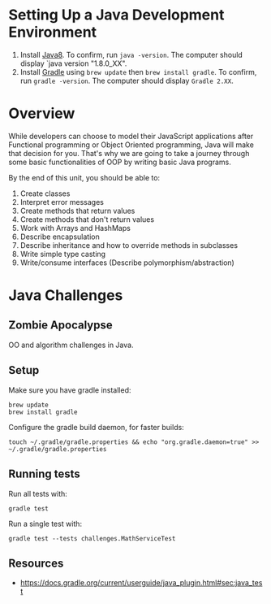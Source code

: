 # Setting Up a Java Development Environment

1. Install [Java8](http://www.oracle.com/technetwork/java/javase/downloads/jdk8-downloads-2133151.html).
To confirm, run `java -version`. The computer should display `java version "1.8.0_XX".
1. Install [Gradle](http://www.gradle.org/) using `brew update` then `brew install gradle`. 
To confirm, run `gradle -version`. The computer should display `Gradle 2.XX`.

# Overview

While developers can choose to model their JavaScript applications after Functional programming or Object Oriented programming, Java will make that decision for you. That's why we are going to take a journey through some basic functionalities of OOP by writing basic Java programs.

By the end of this unit, you should be able to:

1. Create classes
1. Interpret error messages
1. Create methods that return values 
1. Create methods that don't return values
1. Work with Arrays and HashMaps
1. Describe encapsulation
1. Describe inheritance and how to override methods in subclasses
1. Write simple type casting
1. Write/consume interfaces (Describe polymorphism/abstraction)

# Java Challenges
## Zombie Apocalypse

OO and algorithm challenges in Java.

## Setup

Make sure you have gradle installed:

```
brew update
brew install gradle
```

Configure the gradle build daemon, for faster builds:

```
touch ~/.gradle/gradle.properties && echo "org.gradle.daemon=true" >> ~/.gradle/gradle.properties
```

## Running tests

Run all tests with:

```
gradle test
```

Run a single test with:

```
gradle test --tests challenges.MathServiceTest
```

## Resources

* https://docs.gradle.org/current/userguide/java_plugin.html#sec:java_test
